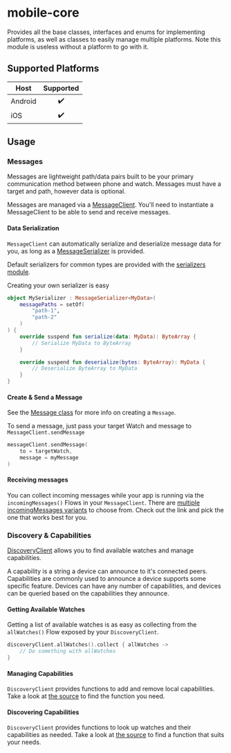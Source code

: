 # mobile-core

Provides all the base classes, interfaces and enums for implementing platforms, as well as classes to easily manage multiple platforms.
Note this module is useless without a platform to go with it.

## Supported Platforms

| Host | Supported |
| --- | :---: |
| Android | ✔️ |
| iOS | ✔️ |

## Usage

### Messages

Messages are lightweight path/data pairs built to be your primary communication method between phone and watch.
Messages must have a target and path, however data is optional.

Messages are managed via a [MessageClient](https://github.com/boswelja/WatchConnectionLib/blob/main/mobile/mobile-core/src/commonMain/kotlin/com/boswelja/watchconnection/core/message/MessageClient.kt).
You'll need to instantiate a MessageClient to be able to send and receive messages.

#### Data Serialization

`MessageClient` can automatically serialize and deserialize message data for you, as long as a [MessageSerializer](https://github.com/boswelja/WatchConnectionLib/blob/main/common/src/commonMain/kotlin/com/boswelja/watchconnection/common/message/MessageSerializer.kt) is provided.

Default serializers for common types are provided with the [serializers module](https://github.com/boswelja/WatchConnectionLib/tree/main/serializers).

Creating your own serializer is easy

```kotlin
object MySerializer : MessageSerializer<MyData>(
    messagePaths = setOf(
        "path-1",
        "path-2"
    )
) {
    override suspend fun serialize(data: MyData): ByteArray {
        // Serialize MyData to ByteArray
    }

    override suspend fun deserialize(bytes: ByteArray): MyData {
        // Deserialize ByteArray to MyData
    }
}
```

#### Create & Send a Message

See the [Message class](https://github.com/boswelja/WatchConnectionLib/blob/main/common/src/commonMain/kotlin/com/boswelja/watchconnection/common/message/Message.kt) for more info on creating a `Message`.

To send a message, just pass your target Watch and message to `MessageClient.sendMessage`

```kotlin
messageClient.sendMessage(
    to = targetWatch,
    message = myMessage
)
```

#### Receiving messages

You can collect incoming messages while your app is running via the `incomingMessages()` Flows in your `MessageClient`. There are [multiple incomingMessages variants](https://github.com/boswelja/WatchConnectionLib/blob/main/mobile/mobile-core/src/commonMain/kotlin/com/boswelja/watchconnection/core/message/MessageClient.kt) to choose from. Check out the link and pick the one that works best for you.

### Discovery & Capabilities

[DiscoveryClient](https://github.com/boswelja/WatchConnectionLib/blob/main/mobile/mobile-core/src/commonMain/kotlin/com/boswelja/watchconnection/core/discovery/DiscoveryClient.kt) allows you to find available watches and manage capabilities.

A capability is a string a device can announce to it's connected peers.
Capabilities are commonly used to announce a device supports some specific feature.
Devices can have any number of capabilities, and devices can be queried based on the capabilities they announce.

#### Getting Available Watches

Getting a list of available watches is as easy as collecting from the `allWatches()` Flow exposed by your `DiscoveryClient`.

```kotlin
discoveryClient.allWatches().collect { allWatches ->
    // Do something with allWatches
}
```

#### Managing Capabilities

`DiscoveryClient` provides functions to add and remove local capabilities. Take a look at [the source](https://github.com/boswelja/WatchConnectionLib/blob/main/mobile/mobile-core/src/commonMain/kotlin/com/boswelja/watchconnection/core/discovery/DiscoveryClient.kt) to find the function you need.

#### Discovering Capabilities

`DiscoveryClient` provides functions to look up watches and their capabilities as needed. Take a look at [the source](https://github.com/boswelja/WatchConnectionLib/blob/main/mobile/mobile-core/src/commonMain/kotlin/com/boswelja/watchconnection/core/discovery/DiscoveryClient.kt) to find a function that suits your needs.
